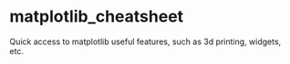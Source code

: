 # matplotlib_cheatsheet
Quick access to matplotlib useful features, such as 3d printing, widgets, etc.
